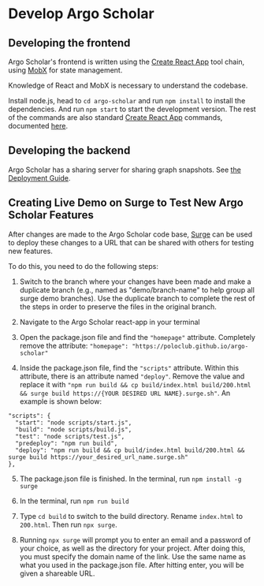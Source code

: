 # Develop Argo Scholar

## Developing the frontend

Argo Scholar's frontend is written using the [Create React App](https://github.com/facebook/create-react-app) tool chain, using [MobX](https://mobx.js.org/README.html) for state management.

Knowledge of React and MobX is necessary to understand the codebase.

Install node.js, head to `cd argo-scholar` and run `npm install` to install the dependencies. And run `npm start` to start the development version. The rest of the commands are also standard [Create React App](https://github.com/facebook/create-react-app) commands, documented [here](argo-scholar/README.md).

## Developing the backend

Argo Scholar has a sharing server for sharing graph snapshots. See [the Deployment Guide](deploy.md).

## Creating Live Demo on Surge to Test New Argo Scholar Features

After changes are made to the Argo Scholar code base, [Surge](https://surge.sh/) can be used to deploy these changes to a URL that can be shared with others for testing new features. 

To do this, you need to do the following steps:
1) Switch to the branch where your changes have been made and make a duplicate branch (e.g., named as "demo/branch-name" to help group all surge demo branches). Use the duplicate branch to complete the rest of the steps in order to preserve the files in the original branch.

2) Navigate to the Argo Scholar react-app in your terminal

3) Open the package.json file and find the `"homepage"` attribute. Completely remove the attribute: `"homepage": "https://poloclub.github.io/argo-scholar"`

4) Inside the package.json file, find the `"scripts"` attribute. Within this attribute, there is an attribute named `"deploy"`. Remove the value and replace it with `"npm run build && cp build/index.html build/200.html && surge build https://{YOUR DESIRED URL NAME}.surge.sh"`. An example is shown below:

  ```
  "scripts": {
    "start": "node scripts/start.js",
    "build": "node scripts/build.js",
    "test": "node scripts/test.js",
    "predeploy": "npm run build",
    "deploy": "npm run build && cp build/index.html build/200.html && surge build https://your_desired_url_name.surge.sh"
  },
  ```
  
  5) The package.json file is finished. In the terminal, run `npm install -g surge`

  6) In the terminal, run `npm run build`

  7) Type `cd build` to switch to the build directory. Rename `index.html` to `200.html`. Then run `npx surge`.

  8) Running `npx surge` will prompt you to enter an email and a password of your choice, as well as the directory for your project. After doing this, you must specify the domain name of the link. Use the same name as what you used in the package.json file. After hitting enter, you will be given a shareable URL.
  
